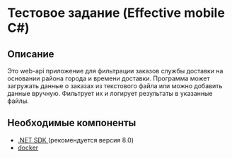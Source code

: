 # Тестовое задание (Effective mobile C#)

## Описание

Это web-api приложение для фильтрации заказов службы доставки на основании района города и времени доставки. Программа может загружать данные о заказах из текстового файла или можно добавить данные вручную. Фильтрует их и логирует результаты в указанные файлы.

## Необходимые компоненты

- [ .NET SDK ](https://dotnet.microsoft.com/download) (рекомендуется версия 8.0)
- [docker](https://www.docker.com/)

